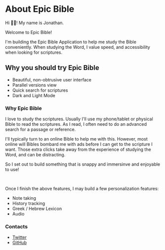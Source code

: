 # About Epic Bible

Hi 👋🏽! My name is Jonathan.

Welcome to Epic Bible!

I'm building the Epic Bible Application to help me study the Bible conveniently. When studying the Word, I value speed, and accessibility when looking for scriptures.

## Why you should try Epic Bible

- Beautiful, non-obtrusive user interface
- Parallel versions view
- Quick search for scriptures
- Dark and Light Mode

### Why Epic Bible

I love to study the scriptures. Usually I'll use my phone/tablet or physical Bible to read the scriptures. As I read, I often need to do an advanced search for a passage or reference.

I'll typically turn to an online Bible to help me with this. However, most online will Bibles bombard me with ads before I can get to the scripture I want. Those extra clicks take away from the experience of studying the Word, and can be distracting.

So I set out to build something that is snappy and immersinve and enjoyable to use!

<br />

Once I finish the above features, I may build a few personalization features:

- Note taking
- History tracking
- Greek / Hebrew Lexicon
- Audio

### Contacts

- [Twitter](https://twitter.com/codebender828)
- [GitHub](https://github.com/codebender828)
